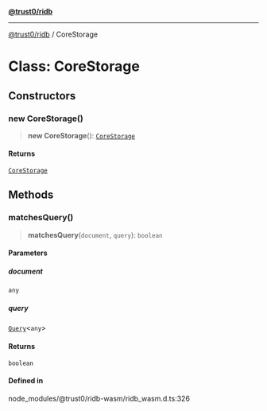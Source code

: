 [**@trust0/ridb**](../README.md)

***

[@trust0/ridb](../README.md) / CoreStorage

# Class: CoreStorage

## Constructors

### new CoreStorage()

> **new CoreStorage**(): [`CoreStorage`](CoreStorage.md)

#### Returns

[`CoreStorage`](CoreStorage.md)

## Methods

### matchesQuery()

> **matchesQuery**(`document`, `query`): `boolean`

#### Parameters

##### document

`any`

##### query

[`Query`](Query.md)\<`any`\>

#### Returns

`boolean`

#### Defined in

node\_modules/@trust0/ridb-wasm/ridb\_wasm.d.ts:326
